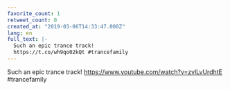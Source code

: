 ```yaml
---
favorite_count: 1
retweet_count: 0
created_at: "2019-03-06T14:33:47.000Z"
lang: en
full_text: |-
  Such an epic trance track!
  https://t.co/wh9qo02kQt #trancefamily
---
```


Such an epic trance track! <https://www.youtube.com/watch?v=zvlLvUrdhtE>
#trancefamily
